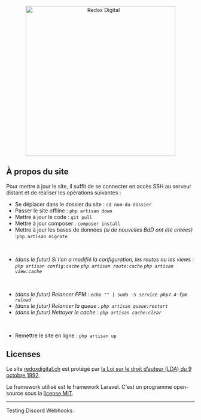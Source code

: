 <p align="center"><a href="https://redoxdigital.ch" target="_blank"><img src="https://redoxdigital.ch/assets/img/logo/Redox-Digital_Logotype-slogan-blanc-rouge.png" width="400" alt="Redox Digital"></a></p>


## À propos du site

Pour mettre à jour le site, il suffit de se connecter en accès SSH au serveur distant et de réaliser les opérations suivantes : 

- Se déplacer dans le dossier du site : `cd nom-du-dossier`
- Passer le site offline : `php artisan down`
- Mettre à jour le code : `git pull` 
- Mettre à jour composer : `composer install`
- Mettre à jour les bases de données *(si de nouvelles BdD ont été créées)* :`php artisan migrate`

<br/>

- *(dans le futur) Si l'on a modifié la configuration, les routes ou les views : 
    `php artisan config:cache`
    `php artisan route:cache`
    `php artisan view:cache`*

<br/>

- *(dans le futur) Relancer FPM : `echo "" | sudo -S service php7.4-fpm reload`*
- *(dans le futur) Relancer la queue : `php artisan queue:restart`*
- *(dans le futur) Nettoyer le cache : `php artisan cache:clear`*

<br/>

- Remettre le site en ligne : `php artisan up`


## Licenses

Le site [redoxdigital.ch](https://redoxdigital.ch) est protégé par [la Loi sur le droit d’auteur (LDA) du 9 octobre 1992](https://www.fedlex.admin.ch/eli/cc/1993/1798_1798_1798/fr).

Le framework utilisé est le framework Laravel. C'est un programme open-source sous la [license MIT](https://opensource.org/licenses/MIT).


---

Testing Discord Webhooks.
